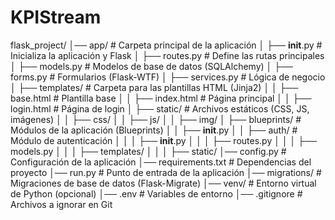 # KPIStream

flask_project/
│── app/                     # Carpeta principal de la aplicación
│   ├── __init__.py          # Inicializa la aplicación y Flask
│   ├── routes.py            # Define las rutas principales
│   ├── models.py            # Modelos de base de datos (SQLAlchemy)
│   ├── forms.py             # Formularios (Flask-WTF)
│   ├── services.py          # Lógica de negocio
│   ├── templates/           # Carpeta para las plantillas HTML (Jinja2)
│   │   ├── base.html        # Plantilla base
│   │   ├── index.html       # Página principal
│   │   ├── login.html       # Página de login
│   ├── static/              # Archivos estáticos (CSS, JS, imágenes)
│   │   ├── css/
│   │   ├── js/
│   │   ├── img/
│   ├── blueprints/          # Módulos de la aplicación (Blueprints)
│   │   ├── __init__.py
│   │   ├── auth/            # Módulo de autenticación
│   │   │   ├── __init__.py
│   │   │   ├── routes.py
│   │   │   ├── models.py
│   │   │   ├── templates/
│   │   │   ├── static/
│── config.py                # Configuración de la aplicación
│── requirements.txt         # Dependencias del proyecto
│── run.py                   # Punto de entrada de la aplicación
│── migrations/              # Migraciones de base de datos (Flask-Migrate)
│── venv/                    # Entorno virtual de Python (opcional)
│── .env                     # Variables de entorno
│── .gitignore               # Archivos a ignorar en Git
